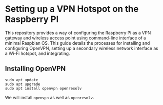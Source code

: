 # Setting up a VPN Hotspot on the Raspberry PI
This repository provides a way of configuring the Raspberry Pi as a VPN gateway and wireless access point using command-line interface of a minimal Raspbian OS. This guide details the processes for installing and configuring OpenVPN, setting up a secondary wireless network interface as a Wi-Fi hotspot, and integrating.
## Installing OpenVPN
````
sudo apt update
sudo apt upgrade
sudo apt install openvpn openresolv
````
We will install `openvpn` as well as `openresolv`.
